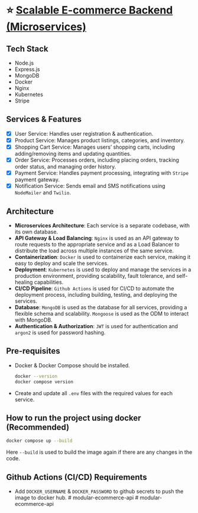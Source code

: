 # ⭐️ [Scalable E-commerce Backend (Microservices)](https://roadmap.sh/projects/scalable-ecommerce-platform)

## Tech Stack

- Node.js
- Express.js
- MongoDB
- Docker
- Nginx
- Kubernetes
- Stripe

## Services & Features

- [x] User Service: Handles user registration & authentication.
- [x] Product Service: Manages product listings, categories, and inventory.
- [x] Shopping Cart Service: Manages users’ shopping carts, including adding/removing items and updating quantities.
- [x] Order Service: Processes orders, including placing orders, tracking order status, and managing order history.
- [x] Payment Service: Handles payment processing, integrating with `Stripe` payment gateway.
- [x] Notification Service: Sends email and SMS notifications using `NodeMailer` and `Twilio`.

## Architecture

- **Microservices Architecture**: Each service is a separate codebase, with its own database.
- **API Gateway & Load Balancing**: `Nginx` is used as an API gateway to route requests to the appropriate service and as a Load Balancer to distribute the load across multiple instances of the same service.
- **Containerization**: `Docker` is used to containerize each service, making it easy to deploy and scale the services.
- **Deployment**: `Kubernetes` is used to deploy and manage the services in a production environment, providing scalability, fault tolerance, and self-healing capabilities.
- **CI/CD Pipeline**: `Github Actions` is used for CI/CD to automate the deployment process, including building, testing, and deploying the services.
- **Database**: `MongoDB` is used as the database for all services, providing a flexible schema and scalability. `Mongoose` is used as the ODM to interact with MongoDB.
- **Authentication & Authorization**: `JWT` is used for authentication and `argon2` is used for password hashing.

## Pre-requisites

- Docker & Docker Compose should be installed.

  ```bash
  docker --version
  docker compose version
  ```

- Create and update all `.env` files with the required values for each service.

## How to run the project using docker (Recommended)

```bash
docker compose up --build
```

Here `--build` is used to build the image again if there are any changes in the code.

## Github Actions (CI/CD) Requirements

- Add `DOCKER_USERNAME` & `DOCKER_PASSWORD` to github secrets to push the image to docker hub.
#   m o d u l a r - e c o m m e r c e - a p i  
 #   m o d u l a r - e c o m m e r c e - a p i  
 